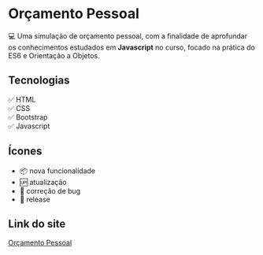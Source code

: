# Orçamento Pessoal

:computer: Uma simulação de orçamento pessoal, com a finalidade de aprofundar os conhecimentos estudados em **Javascript** no curso, focado na prática do ES6 e Orientação a Objetos.

## Tecnologias

:white_check_mark: HTML <br />
:white_check_mark: CSS <br />
:white_check_mark: Bootstrap <br />
:white_check_mark: Javascript

## Ícones

- :package: nova funcionalidade
- :up: atualização
- :wrench: correção de bug
- :checkered_flag: release

## Link do site

[Orçamento Pessoal](https://alansousacarvalho.github.io/Spotify-Clone/)